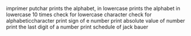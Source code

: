 imprimer putchar
prints the alphabet, in lowercase
prints the alphabet in lowercase 10 times
check for lowercase character
check for alphabeticcharacter
print sign of e number
print absolute value of number
print the last digit of a number
print schedule of jack bauer
